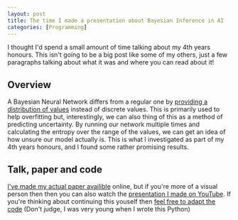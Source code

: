 ```yaml
---
layout: post
title: The time I made a presentation about Bayesian Inference in AI
categories: [Programming]
---
```


I thought I'd spend a small amount of time talking about my 4th years honours. This isn't going to be a big post like some of my others, just a few paragraphs talking about what it was and where you can read about it!

## Overview

A Bayesian Neural Network differs from a regular one by [providing a distribution of values](https://en.wikipedia.org/wiki/Bayesian_network) instead of discrete values. This is primarily used to help overfitting but, interestingly, we can also thing of this as a method of predicting uncertainty. By running our network multiple times and calculating the entropy over the range of the values, we can get an idea of how unsure our model actually is. This is what I investigated as part of my 4th years honours, and I found some rather promising results.

## Talk, paper and code

[I've made my actual paper availible](blob:https://github.com/9a54133a-b875-4381-b2b6-b6351159e188) online, but if you're more of a visual person then then you can also watch the [presentation I made on YouTube](https://www.youtube.com/watch?v=b9m1XHh1xmo). If you're thinking about continuing this youself then [feel free to adapt the code](https://github.com/dkblackley/Neural-Networks-With-Bayes) (Don't judge, I was very young when I wrote this Python)
